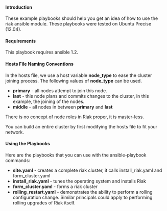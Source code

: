 #### Introduction

These example playbooks should help you get an idea of how to use the riak ansible module.  These playbooks were tested on Ubuntu Precise (12.04).

#### Requirements

This playbook requires ansible 1.2.

#### Hosts File Naming Conventions

In the hosts file, we use a host variable **node_type** to ease the cluster joining process.  The following values of **node_type** can be used.

* **primary** - all nodes attempt to join this node.
* **last** - this node plans and commits changes to the cluster, in this example, the joining of the nodes.  
* **middle** - all nodes in between **primary** and **last**

 
There is no concept of node roles in Riak proper, it is master-less.

You can build an entire cluster by first modifying the hosts file to fit your
network.

#### Using the Playbooks

Here are the playbooks that you can use with the ansible-playbook commands:

* **site.yaml** - creates a complete riak cluster, it calls install_riak.yaml and form_cluster.yaml
* **install_riak.yaml** - tunes the operating system and installs Riak
* **form_cluster.yaml** - forms a riak cluster
* **rolling_restart.yaml** - demonstrates the ability to perform a rolling
configuration change.  Similar principals could apply to performing
rolling upgrades of Riak itself.

